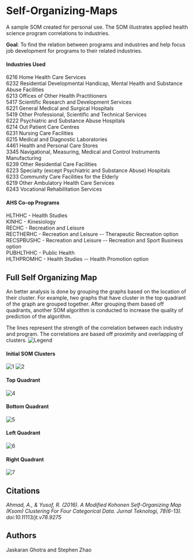 # Self-Organizing-Maps
A sample SOM created for personal use.
The SOM illustrates applied health science program correlations to industries.


**Goal**: To find the relation between programs and industries and help focus job development for programs to their related industries. 

#### Industries Used


6216 Home Health Care Services  
6232 Residential Developmental Handicap, Mental Health and Substance Abuse Facilities  
6213 Offices of Other Health Practitioners  
5417 Scientific Research and Development Services  
6221 General Medical and Surgical Hospitals  
5419 Other Professional, Scientific and Technical Services  
6222 Psychiatric and Substance Abuse Hospitals  
6214 Out Patient Care Centres  
6231 Nursing Care Facilities  
6215 Medical and Diagnostic Laboratories  
4461 Health and Personal Care Stores  
3345 Navigational, Measuring, Medical and Control Instruments Manufacturing  
6239 Other Residential Care Facilities  
6223 Specialty (except Psychiatric and Substance Abuse) Hospitals  
6233 Community Care Facilities for the Elderly  
6219 Other Ambulatory Health Care Services  
6243 Vocational Rehabilitation Services  


#### AHS Co-op Programs

HLTHHC - Health Studies   
KINHC - Kinesiology   
RECHC - Recreation and Leisure   
RECTHERHC - Recreation and Leisure -- Therapeutic Recreation option   
RECSPBUSHC - Recreation and Leisure -- Recreation and Sport Business option   
PUBHLTHHC - Public Health    
HLTHPROMHC - Health Studies -- Health Promotion option   


## Full Self Organizing Map

An better analysis is done by grouping the graphs based on the location of their cluster. 
For example, two graphs that have cluster in the top quadrant of the graph are grouped together. 
After grouping them based off quadrants, another SOM algorithm is conducted to increase the quality of prediction of the algorithm.

The lines represent the strength of the correlation between each industry and program. The correlations are based off proximity and overlapping of clusters. 
![Legend](SOM/SOM3.PNG)

#### Initial SOM Clusters
![1](SOM/SOM1.PNG)
![2](SOM/SOM2.PNG)

#### Top Quadrant
![4](SOM/SOM4.PNG)

#### Bottom Quadrant
![5](SOM/SOM5.PNG)

#### Left Quadrant
![6](SOM/SOM6.PNG)

#### Right Quadrant
![7](SOM/SOM7.PNG)

## Citations
*Ahmad, A., & Yusof, R. (2016). A Modified Kohonen Self-Organizing Map (Ksom) Clustering For Four Categorical Data. Jurnal Teknologi, 78(6-13). doi:10.11113/jt.v78.9275*

## Authors
Jaskaran Ghotra and Stephen Zhao
